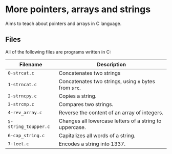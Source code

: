 # More pointers, arrays and strings
Aims to teach about pointers and arrays in C language.

## Files
All of the following files are programs written in C:

| Filename | Description |
| -------- | ----------- |
| `0-strcat.c` | Concatenates two strings |
| `1-strncat.c` | Concatenates two strings, using `n` bytes from `src`. |
| `2-strncpy.c` | Copies a string. |
| `3-strcmp.c` | Compares two strings. |
| `4-rev_array.c` | Reverse the content of an array of integers. |
| `5-string_toupper.c` | Changes all lowercase letters of a string to uppercase. |
| `6-cap_string.c` | Capitalizes all words of a string. |
| `7-leet.c` | Encodes a string into 1337. |
